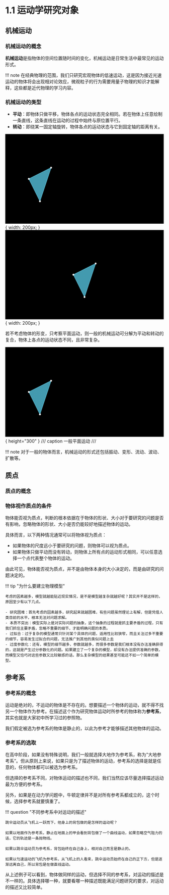 # 1.1 运动学研究对象

## 机械运动

### 机械运动的概念

**机械运动**是指物体的空间位置随时间的变化，机械运动是日常生活中最常见的运动形式。

!!! note
    在经典物理的范围，我们只研究宏观物体的低速运动，这是因为接近光速运动的物体将会出现相对论效应，微观粒子的行为需要用量子物理的知识才能解释，这些都是近代物理的学习内容。

### 机械运动的类型

- **平动**：即物体只做平移，物体各点的运动状态完全相同。若在物体上任意绘制一条直线，这条直线在运动的过程中始终与原位置平行。
- **转动**：即绕某一固定轴旋转，物体各点的运动状态与它到固定轴的距离有关。

![平动](assets/1-1/Translation.gif){ width: 200px; } ![转动](assets/1-1/Rotation.gif){ width: 200px; }

若不考虑物体的形变，只考察平面运动，则一般的机械运动可分解为平动和转动的复合，物体上各点的运动状态不同，且非常复杂。

![一般平面运动](assets/1-1/Movement.gif){ height="300" }
/// caption
一般平面运动
///

!!! note
    对于一般的物体而言，机械运动的形式还包括振动、变形、流动、波动、扩散等。

## 质点

### 质点的概念



### 物体视作质点的条件

物体能否视为质点，判断的根本依据在于物体的形状、大小对于要研究的问题是否有影响，忽略物体的形状、大小是否仍能较好地描述物体的运动。

具体而言，以下两种情况通常可以将物体视为质点：


- 如果物体的尺度远小于要研究的问题，则物体可以视为质点。
- 如果物体只做平动而没有转动，则物体上所有点的运动形式相同，可以任意选择一个点代表整个物体的运动。

由此可见，物体能否视为质点，并不是由物体本身的大小决定的，而是由研究的问题决定的。

!!! tip "为什么要建立物理模型"

    考虑的因素越多，模型就越能贴近现实情况，是不是模型越复杂就越好呢？其实并不是这样的，原因至少有以下几点。
    
    - 研究困难：首先考虑的因素越多，研究起来就越困难，有些问题虽然理论上有解，但是凭借人类目前的水平，根本无法对问题求解。
    - 本质不突出：模型实际上是对实际问题的抽象，这个抽象的过程就是抓主要矛盾的过程，只有我们抓住主要矛盾，忽略不重要的细节，才能明确问题的本质。
    - 过拟合：过于复杂的模型通常只针对某个具体的问题，适用性比较狭窄，而且关注过多不重要的细节，容易发生过拟合的问题，无法推广到其他的类似问题上去
    - 过度参数化：还有，模型的细节越多，参数就越多，而很多参数是我们根本没有办法准确获得的，这就是产生过分参数化的问题。如果建立了一个复杂的模型，却没有办法提供准确的参数，而模型又恰巧对这些参数又比较敏感的话，那么复杂模型的结果甚至可能还不如一个简单的模型。


## 参考系

### 参考系的概念

运动是绝对的，不运动的物体是不存在的。想要描述一个物体的运动，就不得不找另一个物体作为参考。在描述这个作为研究物体运动时所参考的物体称为**参考系**，其实也就是大家初中所学习过的参照物。

我们假定被选为参考系的物体是静止的，以此为参考才能够描述其他物体的运动。

### 参考系的选取

在高中阶段，如果没有特殊说明，我们一般就选择大地作为参考系，称为“大地参考系”。但从原则上来说，如果只是为了描述物体的运动，参考系的选择是就是任意的，任何物体都可以被选为参考系。

但选择的参考系不同，对物体运动的描述也不同，我们当然应该尽量选择描述运动最为方便的参考系。

另外，如果是在动力学问题中，牛顿定律并不是对所有参考系都成立的，这个时候，选择参考系就要慎重了。

!!! question "不同参考系中对运动的描述"

    跳伞运动员从飞机上一跃而下，他身上的背包做的是怎样的运动呢？
    
    如果以地面作为参考系，静止在地面上的甲会看到背包做了一个曲线运动，如果忽略空气阻力的话，它的轨迹是一条抛物线。
    
    如果以跳伞运动员为参考系，背包始终在自己身上，相对自己而言是静止的。
    
    如果以匀速运动的飞机为参考系，从飞机上的人看来，跳伞运动员始终在自己的正下方，但是逐渐远离自己，所以背包是在做直线运动。

从上述例子可以看到，物体做同样的运动，但选择不同的参考系，对运动的描述是不一样的。具体选择哪一种，就要看哪一种描述既能满足问题研究的要求，对运动的描述又比较简单。